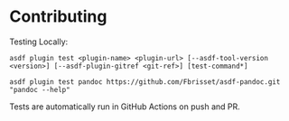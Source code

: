 # Contributing

Testing Locally:

```shell
asdf plugin test <plugin-name> <plugin-url> [--asdf-tool-version <version>] [--asdf-plugin-gitref <git-ref>] [test-command*]

asdf plugin test pandoc https://github.com/Fbrisset/asdf-pandoc.git "pandoc --help"
```

Tests are automatically run in GitHub Actions on push and PR.
